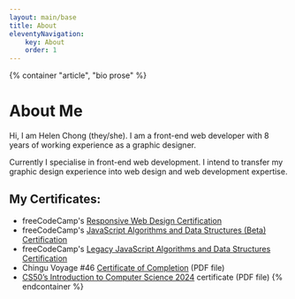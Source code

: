 ```yaml
---
layout: main/base
title: About
eleventyNavigation:
    key: About
    order: 1
---
```


{% container "article", "bio prose" %}
# About Me

Hi, I am Helen Chong (they/she). I am a front-end web developer with 8 years of working experience as a graphic designer.

Currently I specialise in front-end web development. I intend to transfer my graphic design experience into web design and web development expertise.

## My Certificates:

* freeCodeCamp's [Responsive Web Design Certification](https://www.freecodecamp.org/certification/helenclx/responsive-web-design)
* freeCodeCamp's [JavaScript Algorithms and Data Structures (Beta) Certification](https://www.freecodecamp.org/certification/helenclx/javascript-algorithms-and-data-structures-v8)
* freeCodeCamp's [Legacy JavaScript Algorithms and Data Structures Certification](https://www.freecodecamp.org/certification/helenclx/javascript-algorithms-and-data-structures)
* Chingu Voyage #46 [Certificate of Completion](/assets/documents/Chingu-Voyage46-Completion-Cert.pdf) (PDF file)
* [CS50’s Introduction to Computer Science 2024](https://cs50.harvard.edu/certificates/8cb0f5a4-4107-4df6-8abc-cfab3a437367) certificate (PDF file)
{% endcontainer %}